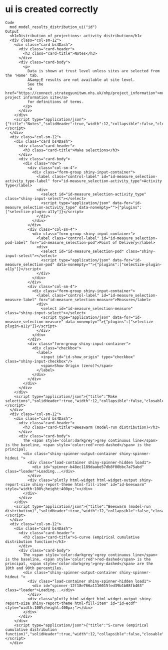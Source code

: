 # ui is created correctly

    Code
      mod_model_results_distribution_ui("id")
    Output
      <h1>Distribution of projections: activity distribution</h1>
      <div class="col-sm-12">
        <div class="card bs4Dash">
          <div class="card-header">
            <h3 class="card-title">Notes</h3>
          </div>
          <div class="card-body">
            <p>
              Data is shown at trust level unless sites are selected from the 'Home' tab.
              A&amp;E results are not available at site level.
              See the
              <a href="https://connect.strategyunitwm.nhs.uk/nhp/project_information">model project information site</a>
              for definitions of terms.
            </p>
          </div>
        </div>
        <script type="application/json">{"title":"Notes","solidHeader":true,"width":12,"collapsible":false,"closable":false,"maximizable":false,"gradient":false}</script>
      </div>
      <div class="col-sm-12">
        <div class="card bs4Dash">
          <div class="card-header">
            <h3 class="card-title">Make selections</h3>
          </div>
          <div class="card-body">
            <div class="row">
              <div class="col-sm-4">
                <div class="form-group shiny-input-container">
                  <label class="control-label" id="id-measure_selection-activity_type-label" for="id-measure_selection-activity_type">Activity Type</label>
                  <div>
                    <select id="id-measure_selection-activity_type" class="shiny-input-select"></select>
                    <script type="application/json" data-for="id-measure_selection-activity_type" data-nonempty="">{"plugins":["selectize-plugin-a11y"]}</script>
                  </div>
                </div>
              </div>
              <div class="col-sm-4">
                <div class="form-group shiny-input-container">
                  <label class="control-label" id="id-measure_selection-pod-label" for="id-measure_selection-pod">Point of Delivery</label>
                  <div>
                    <select id="id-measure_selection-pod" class="shiny-input-select"></select>
                    <script type="application/json" data-for="id-measure_selection-pod" data-nonempty="">{"plugins":["selectize-plugin-a11y"]}</script>
                  </div>
                </div>
              </div>
              <div class="col-sm-4">
                <div class="form-group shiny-input-container">
                  <label class="control-label" id="id-measure_selection-measure-label" for="id-measure_selection-measure">Measure</label>
                  <div>
                    <select id="id-measure_selection-measure" class="shiny-input-select"></select>
                    <script type="application/json" data-for="id-measure_selection-measure" data-nonempty="">{"plugins":["selectize-plugin-a11y"]}</script>
                  </div>
                </div>
              </div>
              <div class="form-group shiny-input-container">
                <div class="checkbox">
                  <label>
                    <input id="id-show_origin" type="checkbox" class="shiny-input-checkbox"/>
                    <span>Show Origin (zero)?</span>
                  </label>
                </div>
              </div>
            </div>
          </div>
        </div>
        <script type="application/json">{"title":"Make selections","solidHeader":true,"width":12,"collapsible":false,"closable":false,"maximizable":false,"gradient":false}</script>
      </div>
      <div class="col-sm-12">
        <div class="card bs4Dash">
          <div class="card-header">
            <h3 class="card-title">Beeswarm (model-run distribution)</h3>
          </div>
          <div class="card-body">
            The <span style='color:darkgrey'>grey continuous line</span> is the baseline, <span style='color:red'>red-dashed</span> is the principal.
            <div class="shiny-spinner-output-container shiny-spinner-hideui ">
              <div class="load-container shiny-spinner-hidden load1">
                <div id="spinner-b48ec1189daabe57db8f00bbc7a75abd" class="loader">Loading...</div>
              </div>
              <div class="plotly html-widget html-widget-output shiny-report-size shiny-report-theme html-fill-item" id="id-beeswarm" style="width:100%;height:400px;"></div>
            </div>
          </div>
        </div>
        <script type="application/json">{"title":"Beeswarm (model-run distribution)","solidHeader":true,"width":12,"collapsible":false,"closable":false,"maximizable":false,"gradient":false}</script>
      </div>
      <div class="col-sm-12">
        <div class="card bs4Dash">
          <div class="card-header">
            <h3 class="card-title">S-curve (empirical cumulative distribution function)</h3>
          </div>
          <div class="card-body">
            The <span style='color:darkgrey'>grey continuous line</span> is the baseline, <span style='color:red'>red-dashed</span> is the principal, <span style='color:darkgrey'>grey-dashed</span> are the 10th and 90th percentiles.
            <div class="shiny-spinner-output-container shiny-spinner-hideui ">
              <div class="load-container shiny-spinner-hidden load1">
                <div id="spinner-12f18e766a1116015fed39b1b08fb463" class="loader">Loading...</div>
              </div>
              <div class="plotly html-widget html-widget-output shiny-report-size shiny-report-theme html-fill-item" id="id-ecdf" style="width:100%;height:400px;"></div>
            </div>
          </div>
        </div>
        <script type="application/json">{"title":"S-curve (empirical cumulative distribution function)","solidHeader":true,"width":12,"collapsible":false,"closable":false,"maximizable":false,"gradient":false}</script>
      </div>

